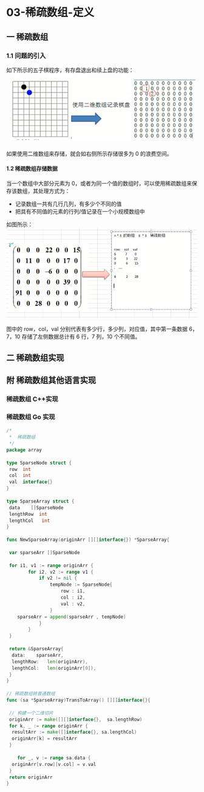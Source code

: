 # 03-稀疏数组-定义

## 一 稀疏数组

### 1.1 问题的引入

如下所示的五子棋程序，有存盘退出和续上盘的功能：  
![稀疏数组](../images/structure/array-03.png)

如果使用二维数组来存储，就会如右侧所示存储很多为 0 的浪费空间。

#### 1.2 稀疏数组存储数据

当一个数组中大部分元素为 0，或者为同一个值的数组时，可以使用稀疏数组来保存该数组，其处理方式为：

- 记录数组一共有几行几列，有多少个不同的值
- 把具有不同值的元素的行列/值记录在一个小规模数组中

如图所示：  
![稀疏数组](../images/structure/array-04.png)

图中的 row，col，val 分别代表有多少行，多少列，对应值，其中第一条数据 6，7，10 存储了左侧数据总计有 6 行，7 列，10 个不同值。

## 二 稀疏数组实现

## 附 稀疏数组其他语言实现

### 稀疏数组 C++实现

### 稀疏数组 Go 实现

```go
/*
 *  稀疏数组
 */
package array

type SparseNode struct {
 row  int
 col  int
 val  interface{}
}

type SparseArray struct {
 data    []SparseNode
 lengthRow  int
 lengthCol   int
}

func NewSparseArray(originArr [][]interface{}) *SparseArray{

 var sparseArr []SparseNode

 for i1, v1 := range originArr {
        for i2, v2 := range v1 {
            if v2 != nil {
                tempNode := SparseNode{
                    row : i1,
                    col : i2,
                    val : v2,
                }
    sparseArr = append(sparseArr , tempNode)
            }
        }
 }

 return &SparseArray{
  data:    sparseArr,
  lengthRow:   len(originArr),
  lengthCol:   len(originArr[0]),
 }
}

// 稀疏数组转普通数组
func (sa *SparseArray)TransToArray() [][]interface{}{

 // 构建一个二维切片
 originArr := make([][]interface{},  sa.lengthRow)
 for k, _ := range originArr {
  resultArr := make([]interface{}, sa.lengthCol)
  originArr[k] = resultArr
 }

    for _, v := range sa.data {
  originArr[v.row][v.col] = v.val
 }
 return originArr
}
```
